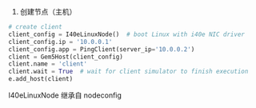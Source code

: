 1. 创建节点（主机）

```python
# create client
client_config = I40eLinuxNode()  # boot Linux with i40e NIC driver
client_config.ip = '10.0.0.1'
client_config.app = PingClient(server_ip='10.0.0.2')
client = Gem5Host(client_config)
client.name = 'client'
client.wait = True  # wait for client simulator to finish execution
e.add_host(client)
```

I40eLinuxNode 继承自 nodeconfig

